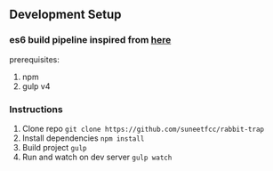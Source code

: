 

## Development Setup
### es6 build pipeline inspired from [here](https://developers.google.com/web/shows/ttt/series-2/es2015)

prerequisites:
1. npm
2. gulp v4

### Instructions
1. Clone repo
```git clone https://github.com/suneetfcc/rabbit-trap```
1. Install dependencies
```npm install```
2. Build project
```gulp```
3. Run and watch on dev server
```gulp watch```
